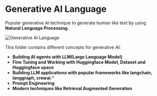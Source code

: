 # Generative AI Language
Popular generative AI technique to generate human like text by using **Natural Language Processing.**

![Generative AI Language](../Images/DALL·E%202024-12-01%2014.27.00%20-%20A%20wide-format%20futuristic%20concept%20of%20a%20large%20language%20model%20represented%20visually%20as%20a%20vast,%20interconnected%20network%20of%20glowing%20neural%20pathways%20in%20a%20digi.png)

This folder contains different concepts for generative AI:
- **Building AI agents with LLM(Large Language Model)**
- **Fine Tuning and Working with Huggingface Model, Dataset and Huggingface space**
- **Building LLM applications with popular frameworks like langchain, langgraph, crewai.***
- **Prompt Engineering**
- **Modern techniques like Retrieval Augmented Generation**